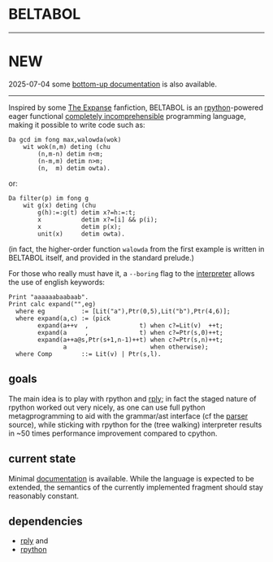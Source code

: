 # BELTABOL

----

# NEW

2025-07-04 some [bottom-up documentation](doc/bottomup.md) is also available.

----

Inspired by some [The Expanse](https://en.wikipedia.org/wiki/The_Expanse_(TV_series)#Language) fanfiction, BELTABOL is an [rpython](https://rpython.readthedocs.io/en/latest/)-powered eager functional [completely incomprehensible](https://www.mcmillen.dev/language_checklist.html) programming language, making it possible to write code such as:

```
Da gcd im fong max,walowda(wok)
    wit wok(n,m) deting (chu
        (n,m-n) detim n<m;
        (n-m,m) detim n>m;
        (n,  m) detim owta).
```
or:
```
Da filter(p) im fong g
    wit g(x) deting (chu
        g(h):=:g(t) detim x?=h:=:t;
        x           detim x?=[i] && p(i);
        x           detim p(x);
        unit(x)     detim owta).
```

(in fact, the higher-order function `walowda` from the first example is written in BELTABOL itself, and provided in the standard prelude.)

For those who really must have it, a `--boring` flag to the [interpreter](doc/terp.md) allows the use of english keywords:
```
Print "aaaaaabaabaab".
Print calc expand("",eg)
  where eg          := [Lit("a"),Ptr(0,5),Lit("b"),Ptr(4,6)];
  where expand(a,c) := (pick
        expand(a++v  ,              t) when c?=Lit(v)  ++t;
        expand(a     ,              t) when c?=Ptr(s,0)++t;
        expand(a++a@s,Ptr(s+1,n-1)++t) when c?=Ptr(s,n)++t;
               a                       when otherwise);
  where Comp        ::= Lit(v) | Ptr(s,l).

```

## goals

The main idea is to play with rpython and [rply](https://rply.readthedocs.io/en/latest/); in fact the staged nature of rpython worked out very nicely, as one can use full python metagprogramming to aid with the grammar/ast interface (cf the [parser](https://github.com/demaere-oiie/beltabol/blob/4acd8c2364740ef7a4d8ae466dc7aadedd4bad46/src/parser.py#L51-L115) source), while sticking with rpython for the (tree walking) interpreter results in ~50 times performance improvement compared to cpython.

## current state

Minimal [documentation](doc/bb.md) is available. While the language is expected to be extended, the semantics of the currently implemented fragment should stay reasonably constant.

## dependencies

- [rply](https://rply.readthedocs.io/en/latest/additional/license.html) and
- [rpython](https://rpython.readthedocs.io/en/latest/)
